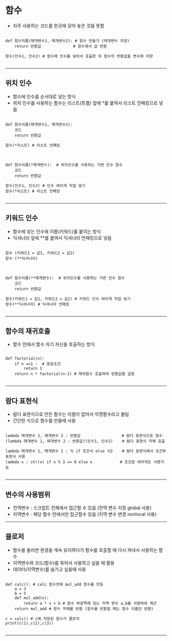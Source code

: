 # 함수
- 자주 사용하는 코드를 한곳에 모아 놓은 것을 뜻함

<pre>
<code>
def 함수이름(매개변수1, 매개변수2): # 함수 만들기 (매개변수 지정)
    return 반환값              # 함수에서 값 반환

함수(인수1, 인수2) # 함수에 인수를 넣어서 호출한 뒤 함수의 반환값을 변수에 저장
</code>
</pre>

<hr>

## 위치 인수
- 함수에 인수를 순서대로 넣는 방식
- 위치 인수를 사용하는 함수는 리스트(튜플) 앞에 *를 붙여서 리스트 언패킹으로 넣음
<pre>
<code>
def 함수이름(매개변수1, 매개변수2): 
    코드
    return 반환값    

함수(*리스트) # 리스트 언패킹
</code>
</pre>

<pre>
<code>
def 함수이름(*매개변수):  # 위치인수를 사용하는 가변 인수 함수
    코드
    return 반환값    

함수(인수1, 인수2) # 인수 여러개 직접 넣기
함수(*리스트) # 리스트 언패킹
</code>
</pre>
---

## 키워드 인수
- 함수에 넣는 인수에 이름(키워드)를 붙이는 방식
- 딕셔너리 앞에 **를 붙여서 딕셔너리 언패킹으로 넣음
<pre>
<code>
함수 (키워드1 = 값1, 키워드2 = 값2)
함수 (**딕셔너리)
</code>
</pre>

<pre>
<code>
def 함수이름(**매개변수):  # 위치인수를 사용하는 가변 인수 함수
    코드
    return 반환값    

함수(키워드1 = 값1, 키워드2 = 값2) # 키워드 인수 여러개 직접 넣기
함수(**딕셔너리) # 딕셔너리 언패킹
</code>
</pre>

---

## 함수의 재귀호출
- 함수 안에서 함수 자기 자신을 호출하는 방식
<pre>
<code>
def factorial(n):
    if n ==1 :  # 종료조건
        return 1
    return n * factorial(n-1) # 재귀함수 호출하여 반환값을 곱함
</code>
</pre>

---
## 람다 표현식
- 람다 표현식으로 만든 함수는 이름이 없어서 익명함수라고 불림
- 간단한 식으로 함수를 만들때 사용

<pre>
<code>
lambda 매개변수 1, 매개변수 2 : 반환값                  # 람다 표현식으로 함수
(lambda 매개변수 1, 매개변수 2 : 반환값)(인수1, 인수2)    # 람다 표현식 자체 호출

lambda 매개변수 1, 매개변수 2 : 식 if 조건식 else 식2    # 람다 표현식에서 조건부 표현식 사용
lambda x : str(x) if x % 3 == 0 else x            # 조건문 여러개도 사용가능
</code>
</pre>

---
## 변수의 사용범위
- 전역변수 : 스크립트 전체에서 접근할 수 있음 (전역 변수 지정 global 사용)
- 지역변수 : 해당 함수 안에서만 접근할수 있음 (지역 변수 변경 nonlocal 사용)  

---
## 클로저
- 함수를 둘러싼 환경을 계속 유지하다가 함수를 호출할 때 다시 꺼내서 사용하는 함수
- 지역변수와 코드(함수)를 묶어서 사용하고 싶을 때 활용
- 데이터(지역변수)를 숨기고 싶을때 사용

<pre>
<code>
def calc(): # calc 함수안에 mul_add 함수를 만듬
    a = 3
    b = 5
    def mul_add(x):
        return a * x + b # 함수 바깥쪽에 있는 지역 변수 a,b를 사용하여 계산
    return mul_add # 함수 자체를 반환 (함수를 반환할 때는 함수 이름만 반환)

c = calc() # c에 저장된 함수가 클로저
print(c(1),c(2),c(3))
</code>
</pre>
---